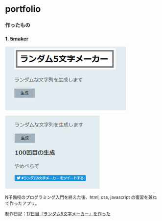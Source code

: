 
# portfolio

### 作ったもの

### 1. [5maker](https://hukurouo.github.io/5maker/five.html)

![ss_1](https://raw.githubusercontent.com/hukurouo/portfolio/images/rapture_20190428221345.png)

![ss_2](https://github.com/hukurouo/portfolio/blob/images/rapture_20190428221346.png)

N予備校のプログラミング入門を終えた後、html, css, javascript の復習を兼ねて作ったアプリ。

制作日記：[17日目『ランダム5文字メーカー』を作った](https://hukurounikki.hatenablog.jp/entry/2019/04/28/225140)
